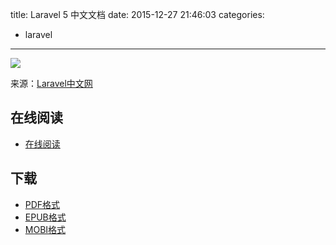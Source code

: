 title: Laravel 5 中文文档
date: 2015-12-27 21:46:03
categories:
  - laravel
---

![](https://ek8whxe.cloudimg.io/s/width/226/https://www.gitbook.com/cover/book/lbp0200/laravel-5-doc.jpg?build=1425805982556&v=12.0.2)

来源：[Laravel中文网](http://www.golaravel.com/laravel/docs/5.0/)

<!--more-->

## 在线阅读 ##

+ [在线阅读](https://lbp0200.gitbooks.io/laravel-5-doc/content/)

## 下载 ##

+ [PDF格式](https://www.gitbook.com/download/pdf/book/lbp0200/laravel-5-doc)
+ [EPUB格式](https://www.gitbook.com/download/epub/book/lbp0200/laravel-5-doc)
+ [MOBI格式](https://www.gitbook.com/download/mobi/book/lbp0200/laravel-5-doc)